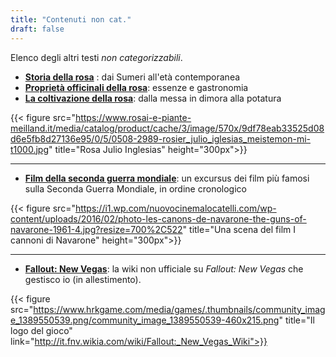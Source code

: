 ```yaml
---
title: "Contenuti non cat."
draft: false
---
```


Elenco degli altri testi _non categorizzabili_.

* [**Storia della rosa**](1_storia_rosa) : dai Sumeri all'età contemporanea
* [**Proprietà officinali della rosa**](2_proprieta_med_rosa): essenze e gastronomia
* [**La coltivazione della rosa**](3_coltivazione_rosa): dalla messa in dimora alla potatura

{{< figure src="https://www.rosai-e-piante-meilland.it/media/catalog/product/cache/3/image/570x/9df78eab33525d08d6e5fb8d27136e95/0/5/0508-2989-rosier_julio_iglesias_meistemon-mi-t1000.jpg" title="Rosa Julio Inglesias" height="300px">}}

---

* [**Film della seconda guerra mondiale**](4_film_guerra): un excursus dei film più famosi sulla Seconda Guerra Mondiale, in ordine cronologico

{{< figure src="https://i1.wp.com/nuovocinemalocatelli.com/wp-content/uploads/2016/02/photo-les-canons-de-navarone-the-guns-of-navarone-1961-4.jpg?resize=700%2C522" title="Una scena del film I cannoni di Navarone" height="300px">}}

---

* [**Fallout: New Vegas**](http://it.fnv.wikia.com/wiki/Fallout:_New_Vegas_Wiki): la wiki non ufficiale su _Fallout: New Vegas_ che gestisco io (in allestimento).

{{< figure src="https://www.hrkgame.com/media/games/.thumbnails/community_image_1389550539.png/community_image_1389550539-460x215.png" title="Il logo del gioco" link="http://it.fnv.wikia.com/wiki/Fallout:_New_Vegas_Wiki">}}
